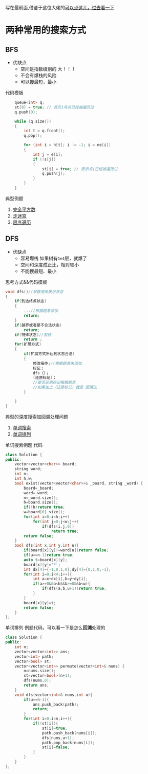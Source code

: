 
写在最前面,借鉴于这位大佬的[可以点这儿，过去看一下](https://www.acwing.com/blog/content/461/)

# 两种常用的搜索方式

## BFS

* 优缺点
  * 空间是指数级别的 大！！！
  * 不会有爆栈的风险
  * 可以搜最短，最小

代码模板

```C++
    queue<int> q;
    st[0] = true; // 表示1号点已经被遍历过
    q.push(0);

    while (q.size())
    {
        int t = q.front();
        q.pop();

        for (int i = h[t]; i != -1; i = ne[i])
        {
            int j = e[i];
            if (!s[j])
            {
                st[j] = true; // 表示点j已经被遍历过
                q.push(j);
            }
        }
    }
```

典型例题

1. [完全平方数](https://leetcode-cn.com/problems/perfect-squares/submissions/)
2. [走迷宫](https://www.acwing.com/problem/content/description/846/)
3. [层序遍历](https://www.acwing.com/problem/content/42/)

## DFS

* 优缺点
  * 容易爆栈 如果树有`1e4`层，就爆了
  * 空间和深度成正比，相对较小
  * 不能搜最短、最小

思考方式&&代码模板

```C++
void dfs()//参数用来表示状态  
{  
    if(到达终点状态)  
    {  
        ...//根据题意添加  
        return;  
    }  
    if(越界或者是不合法状态)  
        return;  
    if(特殊状态)//剪枝
        return ;
    for(扩展方式)  
    {  
        if(扩展方式所达到状态合法)  
        {  
            修改操作;//根据题意来添加  
            标记；  
            dfs（）；  
            (还原标记)；  
            //是否还原标记根据题意  
            //如果加上（还原标记）就是 回溯法  
        }  

    }  
}

```

典型的深度搜索加回溯处理问题

1. [单词搜索](https://leetcode-cn.com/problems/word-search/submissions/)
2. [单词排列](https://leetcode-cn.com/problems/permutations/submissions/)

单词搜索例题 代码

```C++
class Solution {
public:
    vector<vector<char>> board;
    string word;
    int n;
    int h,w;
    bool exist(vector<vector<char>>& _board, string _word) {
        board=_board;
        word=_word;
        n=_word.size();
        h=board.size();
        if(!h)return true;
        w=board[0].size();
        for(int i=0;i<h;i++)
            for(int j=0;j<w;j++)
                if(dfs(i,j,0))
                    return true;
        return false;
    }
    bool dfs(int x,int y,int u){
        if(board[x][y]!=word[u])return false;
        if(u==n-1)return true;
        auto t=board[x][y];
        board[x][y]='*';
        int dx[4]={-1,0,1,0},dy[4]={0,1,0,-1};
        for(int i=0;i<4;i++){
            int a=x+dx[i],b=y+dy[i];
            if(a>=0&&a<h&&b>=0&&b<w){
                if(dfs(a,b,u+1))return true;
            }
        }
        board[x][y]=t;
        return false;
    }
};
```

单词排列 例题代码，可以看一下是怎么**回溯**处理的

```C++
class Solution {
public:
    int n;
    vector<vector<int>> ans;
    vector<int> path;
    vector<bool> st;
    vector<vector<int>> permute(vector<int>& nums) {
        n=nums.size();
        st=vector<bool>(n+1);
        dfs(nums,0);
        return ans;
    }
    void dfs(vector<int>& nums,int u){
        if(u==n-1){
            ans.push_back(path);
            return;
        }
        for(int i=0;i<n;i++){
            if(!st[i]){
                st[i]=true;
                path.push_back(nums[i]);
                dfs(nums,u+1);
                path.pop_back(nums[i]);
                st[i]=false;
            }
        }
    }
};
```
